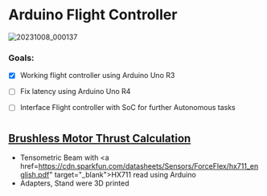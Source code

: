 # Arduino Flight Controller
![20231008_000137](https://github.com/AllenP3/arduino_Flight_Controller/assets/72021357/76c6ed7d-010e-47dc-ab1b-0f57526924f3)
### Goals: 
 - [x] Working flight controller using Arduino Uno R3  
 
 - [ ] Fix latency using Arduino Uno R4  
 
 - [ ] Interface Flight controller with SoC for further Autonomous tasks

#
## <a href="https://github.com/AllenP3/arduino_Flight_Controller/tree/main/thrust_calculation" target="_blank">Brushless Motor Thrust Calculation</a>
* Tensometric Beam with <a href=https://cdn.sparkfun.com/datasheets/Sensors/ForceFlex/hx711_english.pdf" target="_blank">HX711</a> read using Arduino
* Adapters, Stand were 3D printed





